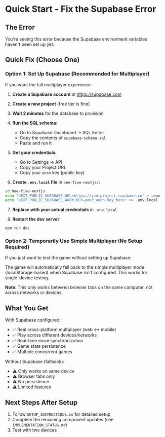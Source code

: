 # Quick Start - Fix the Supabase Error

## The Error

You're seeing this error because the Supabase environment variables haven't been set up yet.

## Quick Fix (Choose One)

### Option 1: Set Up Supabase (Recommended for Multiplayer)

If you want the full multiplayer experience:

1. **Create a Supabase account** at https://supabase.com
2. **Create a new project** (free tier is fine)
3. **Wait 2 minutes** for the database to provision
4. **Run the SQL schema**:
   - Go to Supabase Dashboard → SQL Editor
   - Copy the contents of `supabase-schema.sql`
   - Paste and run it

5. **Get your credentials**:
   - Go to Settings → API
   - Copy your Project URL
   - Copy your `anon` key (public key)

6. **Create `.env.local` file** in `bee-five-nextjs/`:
```bash
cd bee-five-nextjs
echo "NEXT_PUBLIC_SUPABASE_URL=https://yourproject.supabase.co" > .env.local
echo "NEXT_PUBLIC_SUPABASE_ANON_KEY=your_anon_key_here" >> .env.local
```

7. **Replace with your actual credentials** in `.env.local`

8. **Restart the dev server**:
```bash
npm run dev
```

### Option 2: Temporarily Use Simple Multiplayer (No Setup Required)

If you just want to test the game without setting up Supabase:

The game will automatically fall back to the simple multiplayer mode (localStorage-based) when Supabase isn't configured. This works for single-device testing.

**Note**: This only works between browser tabs on the same computer, not across networks or devices.

## What You Get

With Supabase configured:
- ✅ Real cross-platform multiplayer (web ↔ mobile)
- ✅ Play across different devices/networks
- ✅ Real-time move synchronization
- ✅ Game state persistence
- ✅ Multiple concurrent games

Without Supabase (fallback):
- ⚠️ Only works on same device
- ⚠️ Browser tabs only
- ⚠️ No persistence
- ⚠️ Limited features

## Next Steps After Setup

1. Follow `SETUP_INSTRUCTIONS.md` for detailed setup
2. Complete the remaining component updates (see `IMPLEMENTATION_STATUS.md`)
3. Test with two devices


